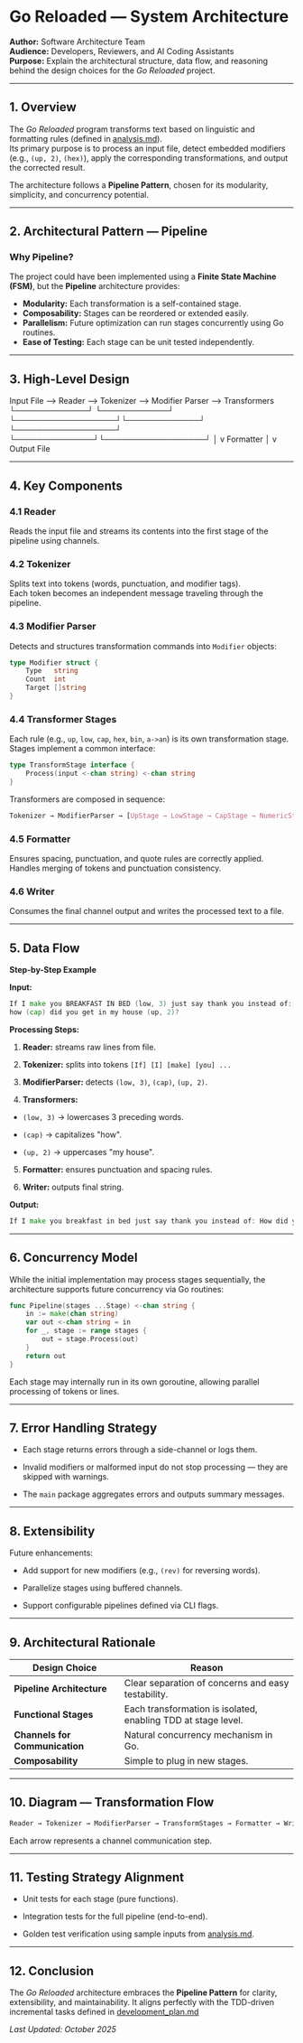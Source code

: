 # Go Reloaded — System Architecture

**Author:** Software Architecture Team  
**Audience:** Developers, Reviewers, and AI Coding Assistants  
**Purpose:** Explain the architectural structure, data flow, and reasoning behind the design choices for the *Go Reloaded* project.

---

## 1. Overview

The *Go Reloaded* program transforms text based on linguistic and formatting rules (defined in [analysis.md](./analysis.md)).  
Its primary purpose is to process an input file, detect embedded modifiers (e.g., `(up, 2)`, `(hex)`), apply the corresponding transformations, and output the corrected result.

The architecture follows a **Pipeline Pattern**, chosen for its modularity, simplicity, and concurrency potential.

---

## 2. Architectural Pattern — Pipeline

### Why Pipeline?
The project could have been implemented using a **Finite State Machine (FSM)**, but the **Pipeline** architecture provides:

- **Modularity:** Each transformation is a self-contained stage.  
- **Composability:** Stages can be reordered or extended easily.  
- **Parallelism:** Future optimization can run stages concurrently using Go routines.  
- **Ease of Testing:** Each stage can be unit tested independently.

---

## 3. High-Level Design

Input File --> Reader --> Tokenizer --> Modifier Parser --> Transformers 
└─────────────┘ └────────────┘ └──────────────────┘└─────────────┘ 
└──────────────────┘ └──────────────┘└──────────────────┘ 
│
v
Formatter
│
v
Output File 

---

## 4. Key Components

### 4.1 Reader
Reads the input file and streams its contents into the first stage of the pipeline using channels.

### 4.2 Tokenizer
Splits text into tokens (words, punctuation, and modifier tags).  
Each token becomes an independent message traveling through the pipeline.

### 4.3 Modifier Parser
Detects and structures transformation commands into `Modifier` objects:
```go
type Modifier struct {
    Type   string
    Count  int
    Target []string
}
```

### 4.4 Transformer Stages

Each rule (e.g., `up`, `low`, `cap`, `hex`, `bin`, `a->an`) is its own transformation stage.
Stages implement a common interface:
```go
type TransformStage interface {
    Process(input <-chan string) <-chan string
}
```
Transformers are composed in sequence:
```css
Tokenizer → ModifierParser → [UpStage → LowStage → CapStage → NumericStage → GrammarStage]
```

### 4.5 Formatter

Ensures spacing, punctuation, and quote rules are correctly applied.
Handles merging of tokens and punctuation consistency.

### 4.6 Writer

Consumes the final channel output and writes the processed text to a file.

---

## 5. Data Flow
**Step-by-Step Example**

**Input:**
```go
If I make you BREAKFAST IN BED (low, 3) just say thank you instead of:
how (cap) did you get in my house (up, 2)?
```

**Processing Steps:**

1) **Reader:** streams raw lines from file.

2) **Tokenizer:** splits into tokens `[If] [I] [make] [you] ...`

3) **ModifierParser:** detects `(low, 3)`, `(cap)`, `(up, 2)`.

4) **Transformers:**

- `(low, 3)` -> lowercases 3 preceding words.

- `(cap)` -> capitalizes "how".

- `(up, 2)` -> uppercases "my house".

5) **Formatter:** ensures punctuation and spacing rules.

6) **Writer:** outputs final string.

**Output:**
```go
If I make you breakfast in bed just say thank you instead of: How did you get in MY HOUSE?
```

---

## 6. Concurrency Model

While the initial implementation may process stages sequentially, the architecture supports future concurrency via Go routines:
```go
func Pipeline(stages ...Stage) <-chan string {
    in := make(chan string)
    var out <-chan string = in
    for _, stage := range stages {
        out = stage.Process(out)
    }
    return out
}
```
Each stage may internally run in its own goroutine, allowing parallel processing of tokens or lines.

---

## 7. Error Handling Strategy

- Each stage returns errors through a side-channel or logs them.

- Invalid modifiers or malformed input do not stop processing — they are skipped with warnings.

- The `main` package aggregates errors and outputs summary messages.

---

## 8. Extensibility

Future enhancements:

- Add support for new modifiers (e.g., `(rev)` for reversing words).

- Parallelize stages using buffered channels.

- Support configurable pipelines defined via CLI flags.

---

## 9. Architectural Rationale

| Design Choice                  | Reason                                                        |
| ------------------------------ | ------------------------------------------------------------- |
| **Pipeline Architecture**      | Clear separation of concerns and easy testability.            |
| **Functional Stages**          | Each transformation is isolated, enabling TDD at stage level. |
| **Channels for Communication** | Natural concurrency mechanism in Go.                          |
| **Composability**              | Simple to plug in new stages.                                 |

---

## 10. Diagram — Transformation Flow

```go
Reader → Tokenizer → ModifierParser → TransformStages → Formatter → Writer
```
Each arrow represents a channel communication step.

---

## 11. Testing Strategy Alignment

- Unit tests for each stage (pure functions).

- Integration tests for the full pipeline (end-to-end).

- Golden test verification using sample inputs from [analysis.md](./analysis.md).

---

## 12. Conclusion

The *Go Reloaded* architecture embraces the **Pipeline Pattern** for clarity, extensibility, and maintainability.
It aligns perfectly with the TDD-driven incremental tasks defined in [development_plan.md](./development_plan.md)


*Last Updated: October 2025*